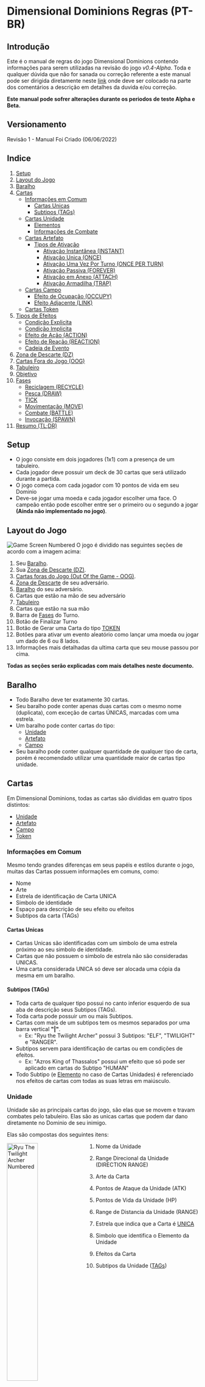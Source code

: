 # Dimensional Dominions Regras (PT-BR)

## Introdução

Este é o manual de regras do jogo Dimensional Dominions contendo informações para serem utilizadas na revisão do jogo _v0.4-Alpha_. Toda e qualquer dúvida que não for sanada ou correção referente a este manual pode ser dirigida diretamente neste
[link](https://github.com/dreamblader/dominion-simulator/issues/new?labels=documentation&title=Duvidas/Correções+Regras+PT-BR&assignees=dreamblader)
onde deve ser colocado na parte dos comentários a descrição em detalhes da duvida e/ou correção.

**Este manual pode sofrer alterações durante os periodos de teste Alpha e Beta.**

## Versionamento

Revisão 1 - Manual Foi Criado (06/06/2022)

## Indice

1. [Setup](#setup)
2. [Layout do Jogo](#layout-do-jogo)
3. [Baralho](#baralho)
4. [Cartas](#cartas)
   - [Informações em Comum](#informações-em-comum)
     - [Cartas Unicas](#cartas-unicas)
     - [Subtipos (TAGs)](#subtipos-tags)
   - [Cartas Unidade](#unidade)
     - [Elementos](#elementos)
     - [Informações de Combate](#informações-de-combate)
   - [Cartas Artefato](#artefato)
     - [Tipos de Ativação](#tipos-de-ativação)
       - [Ativação Instantânea (INSTANT)](#ativação-instantânea-instant)
       - [Ativação Unica (ONCE)](#ativação-unica-once)
       - [Ativação Uma Vez Por Turno (ONCE PER TURN)](#ativação-uma-vez-por-turno-once-per-turn)
       - [Ativação Passiva (FOREVER)](#ativação-passiva-forever)
       - [Ativação em Anexo (ATTACH)](#ativação-em-anexo-attach)
       - [Ativação Armadilha (TRAP)](#ativação-armadilha-trap)
   - [Cartas Campo](#campo)
     - [Efeito de Ocupação (OCCUPY)](#efeito-de-ocupação-occupy)
     - [Efeito Adjacente (LINK)](#efeito-adjacente-link)
   - [Cartas Token](#token)
5. [Tipos de Efeitos](#tipos-de-efeitos)
   - [Condição Explicita](#condição-explicita)
   - [Condição Implicita](#condição-implicita)
   - [Efeito de Ação (ACTION)](#efeito-de-ação-action)
   - [Efeito de Reação (REACTION)](#efeito-de-reação-reaction)
   - [Cadeia de Evento](#cadeia-de-evento)
6. [Zona de Descarte (DZ)](#zona-de-descarte-dz)
7. [Cartas Fora do Jogo (OOG)](#cartas-fora-do-jogo-oog)
8. [Tabuleiro](#tabuleiro)
9. [Objetivo](#objetivo)
10. [Fases](#fases)
    - [Reciclagem (RECYCLE)](#reciclagem-recycle)
    - [Pesca (DRAW)](#pesca-draw)
    - [TICK](#tick)
    - [Movimentação (MOVE)](#movimentação-move)
    - [Combate (BATTLE)](#combate-battle)
    - [Invocação (SPAWN)](#invocação-spawn)
11. [Resumo (TL;DR)](#resumo-tldr)

## Setup

- O jogo consiste em dois jogadores (1x1) com a presença de um tabuleiro.
- Cada jogador deve possuir um deck de 30 cartas que será utilizado durante a partida.
- O jogo começa com cada jogador com 10 pontos de vida em seu Dominio
- Deve-se jogar uma moeda e cada jogador escolher uma face. O campeão então pode escolher entre ser o primeiro ou o segundo a jogar **(Ainda não implementado no jogo)**.

## Layout do Jogo

![Game Screen Numbered](assets/your_screen_numbered.png "Tela do Jogo")
O jogo é dividido nas seguintes seções de acordo com a imagem acima:

1. Seu [Baralho](#baralho).
2. Sua [Zona de Descarte (DZ)](#zona-de-descarte-dz).
3. [Cartas foras do Jogo (Out Of the Game - OOG)](#cartas-fora-do-jogo-oog).
4. [Zona de Descarte](#zona-de-descarte-dz) de seu adversário.
5. [Baralho](#baralho) do seu adversário.
6. Cartas que estão na mão de seu adversário
7. [Tabuleiro](#tabuleiro)
8. Cartas que estão na sua mão
9. Barra de [Fases](#fases) do Turno.
10. Botão de Finalizar Turno
11. Botão de Gerar uma Carta do tipo [TOKEN](#token)
12. Botões para ativar um evento aleatório como lançar uma moeda ou jogar um dado de 6 ou 8 lados.
13. Informações mais detalhadas da ultima carta que seu mouse passou por cima.

**Todas as seções serão explicadas com mais detalhes neste documento.**

## Baralho

- Todo Baralho deve ter exatamente 30 cartas.
- Seu baralho pode conter apenas duas cartas com o mesmo nome (duplicata), com exceção de cartas ÚNICAS, marcadas com uma estrela.
- Um baralho pode conter cartas do tipo:
  - [Unidade](#unidade)
  - [Artefato](#artefato)
  - [Campo](#campo)
- Seu baralho pode conter qualquer quantidade de qualquer tipo de carta, porém é recomendado utilizar uma quantidade maior de cartas tipo unidade.

## Cartas

Em Dimensional Dominions, todas as cartas são divididas em quatro tipos distintos:

- [Unidade](#unidade)
- [Artefato](#artefato)
- [Campo](#campo)
- [Token](#token)

### **Informações em Comum**

Mesmo tendo grandes diferenças em seus papéis e estilos durante o jogo, muitas das Cartas possuem informações em comuns, como:

- Nome
- Arte
- Estrela de identificação de Carta UNICA
- Simbolo de identidade
- Espaço para descrição de seu efeito ou efeitos
- Subtipos da carta (TAGs)

#### **Cartas Unicas**

- Cartas Unicas são identificadas com um simbolo de uma estrela próximo ao seu simbolo de identidade.
- Cartas que não possuem o simbolo de estrela não são consideradas UNICAS.
- Uma carta considerada UNICA só deve ser alocada uma cópia da mesma em um baralho.

#### **Subtipos (TAGs)**

- Toda carta de qualquer tipo possui no canto inferior esquerdo de sua aba de descrição seus Subtipos (TAGs).
- Toda carta pode possuir um ou mais Subtipos.
- Cartas com mais de um subtipos tem os mesmos separados por uma barra vertical **"|"**.
  - Ex: "Ryu the Twilight Archer" possui 3 Subtipos: "ELF", "TWILIGHT" e "RANGER".
- Subtipos servem para identificação de cartas ou em condições de efeitos.
  - Ex: "Azros King of Thassalos" possui um efeito que só pode ser aplicado em cartas do Subtipo "HUMAN"
- Todo Subtipo (e [Elemento](#elementos) no caso de Cartas Unidades) é referenciado nos efeitos de cartas com todas as suas letras em maiúsculo.

### **Unidade**

Unidade são as principais cartas do jogo, são elas que se movem e travam combates pelo tabuleiro. Elas são as unicas cartas que podem dar dano diretamente no Dominio de seu inimigo.

Elas são compostas dos seguintes itens:

<img align="left" width="40%" style="margin-right:2rem" src="assets/unity_example.png" alt ='Ryu The Twilight Archer Numbered' title = 'Exemplo de Carta Unidade'>

1. Nome da Unidade
2. Range Direcional da Unidade (DIRECTION RANGE)
3. Arte da Carta
4. Pontos de Ataque da Unidade (ATK)
5. Pontos de Vida da Unidade (HP)
6. Range de Distancia da Unidade (RANGE)
7. Estrela que indica que a Carta é [UNICA](#cartas-unicas)
8. Simbolo que identifica o Elemento da Unidade
9. Efeitos da Carta
10. Subtipos da Unidade ([TAGs](#subtipos-tags))

    <br clear="left"/>

#### **Elementos**

Cartas Unidade podem ser divididas nos seguintes elementos:

- Terra (EARTH)
- Agua (WATER)
- Fogo (FIRE)
- Ar (AIR)
- Gelo (ICE)
- Trovão (THUNDER)
- Vazio (VOID)

Essa identificação é feita através do simbolo de identificação na carta em conjunto com sua cor de fundo. Segue uma imagem com um exemplo de carta de cada elemento:

![Unity Elements Examples](assets/elements_example.png "Unidades e seus Elementos")

Elementos são usados como identificados das cartas Unidades em conjunto com seus Subtipos ([TAGs](#subtipos-tags))

#### **Informações de Combate**

Cartas Unidade são as unicas cartas que possuem informações para iniciar um combate. Sendo elas:

- Pontos de Ataque (ATK)
- Pontos de Vida (HP)
- Range de Distancia (RANGE)
- Range Direcional (DIRECTION RANGE)

Mais informações de como iniciar um [Combate](#combate) em sua seção .

Caso um efeito de carta afete um de seus status (ou de outras cartas) o mesmo pode especificar o item especifico com sua sigla (ATK, HP ou RANGE), ou colocar todas as informações compactadas no seguinte formato: **"ATK/HP/RANGE"** ou **"ATK/HP"** (nesse caso o RANGE é considerado **ZERO**).

Cartas Unidade que não possuem o status de RANGE visivel, seu RANGE é considerado **ZERO**

### **Artefato**

Artefatos são as cartas que causam efeitos no jogo, podendo alterar o rumo da partida ou causar vantagens e ou desvantagens constantes no jogo.

Elas são compostas dos seguintes itens:

<img align="left" width="40%" style="margin-right:2rem" src="assets/artifact_example.png" alt ='Divine Sword of the Chosen Card Numbered' title = 'Exemplo de Carta Artefato'>

1. Nome do Artefato
2. Arte da Carta
3. [Tipo de Ativação](#tipos-de-ativação) do Artefato
4. Estrela que indica que a Carta é [UNICA](#cartas-unicas)
5. Simbolo que identifica que a carta é um artefato
6. Efeitos da Carta
7. Subtipos do Artefato ([TAGs](#subtipos-tags))

   <br clear="left"/>

#### **Tipos de Ativação:**

Toda carta Artefato possui um tipo de ativação. Cada tipo é unico e possui suas próprias regras de utilização.

Toda carta Artefato possui apenas um dos seguintes tipos de ativação:

- [Ativação Instantânea (INSTANT)](#ativação-instantânea-instant)
- [Ativação Unica (ONCE)](#ativação-unica-once)
- [Ativação Uma Vez Por Turno (ONCE PER TURN)](#ativação-uma-vez-por-turno-once-per-turn)
- [Ativação Passiva (FOREVER)](#ativação-passiva-forever)
- [Ativação em Anexo (ATTACH)](#ativação-em-anexo-attach)
- [Ativação Armadilha (TRAP)](#ativação-armadilha-trap)

##### **Ativação Instantânea (INSTANT)**

<img align="left" width="40%" style="margin-right:2rem" src="assets/instant_activation_example.png" alt ='Duel Invitation' title = 'Exemplo de Carta Artefato do Tipo INSTANT'>

- Artefatos do tipo **INSTANT** são considerados cartas instantâneas e podem ser ativadas a QUALQUER MOMENTO DA PARTIDA desde que a condição do efeito da mesma esteja apto para ser ativado.
  - _Exemplo da Imagem: A carta "Duel Invitation" por mais que seja do tipo **INSTANT** possui tipo de efeito de AÇÃO ([ACTION](#efeito-de-ação-action)), ou seja, nesse caso a carta somente pode ser ativada durante o turno do jogador dono da mesma._
- Ao ativa um Artefato **INSTANT** o jogador deve colocar o mesmo VIRADO PARA CIMA em qualquer espaço do campo (sendo vago ou não) e declarar seu efeito.
  - O efeito sera aplicado ou ["contra-atacado"](#efeito-de-reação-reaction) com outra ativação
- Uma vez que o efeito da carta seja aplicado ou negado a carta é mandada instantaneamente para sua zona de descarte ([DZ](#zona-de-descarte-dz))
- O Jogador pode ativar qualquer quantidade de Artefatos do tipo **INSTANT** de sua mão já que sua ativação não é contabilizada como um [SPAWN](#invocação-spawn) de Artefato durante seu turno.
  - Esse é o unico tipo de artefato que burla a contagem de [SPAWN](#invocação-spawn).
  - Esse é o unico tipo de artefato que não pode se alocado com sua face virada para baixo no Tabuleiro.

<br clear="left"/>

##### **Ativação Unica (ONCE)**

<img align="left" width="40%" style="margin-right:2rem" src="assets/once_activation_example.png" alt ='Book of Forbidden Spells' title = 'Exemplo de Carta Artefato do Tipo ONCE'>

- Artefatos do tipo **ONCE** devem ser colocados em um espaço vago (ou ocupado por um Campo [[FIELD](#campo)] ) durante o turno de [SPAWN](#invocação-spawn) virado para baixo (dormente) ou para acima (ativo).
- Artefatos do tipo **ONCE** contam como 1 [SPAWN](#invocação-spawn) de artefato.
- Uma vez dormente (virada para baixo) a carta pode ser ativada a qualquer momento da partida desde que a condição do efeito da mesma esteja apto para ser ativado.
- Uma vez que o efeito da carta seja aplicado ou negado a carta é mandada instantaneamente para sua zona de descarte ([DZ](#zona-de-descarte-dz))
- Pelo seu nome e ativação, um artefato tipo **ONCE** é uma espécie de artefato **INSTANT** que deve ser invocado corretamente e não é exceção na contagem de invocação.

<br clear="left"/>

##### **Ativação Uma Vez Por Turno (ONCE PER TURN)**

<img align="left" width="40%" style="margin-right:2rem" src="assets/opt_activation_example.png" alt ='Mark of War' title = 'Exemplo de Carta Artefato do Tipo ONCE PER TURN'>

- Artefatos do tipo **ONCE PER TURN** devem ser colocados em um espaço vago (ou ocupado por um Campo [[FIELD](#campo)] ) durante o turno de [SPAWN](#invocação-spawn) virado para baixo (dormente) ou para acima (ativo).
- Artefatos do tipo **ONCE PER TURN** contam como 1 [SPAWN](#invocação-spawn) de artefato.
- Uma vez dormente (virada para baixo) a carta pode ser ativada a qualquer momento da partida desde que a condição do efeito da mesma esteja apto para ser ativado.
- Uma vez ativado seu efeito a carta recebe um [TICK](#tick) de Cooldown (1 turno) que somente sera retirado no turno de [TICK](#tick) do jogador dono da carta.
- Uma vez ativado o artefato permanece virado para cima no campo e pode ser reativado a qualquer momento desde que:
  - Sua condição de efeito esteja apta para ativar
  - A carta não possua nenhum [TICK](#tick) de COOLDOWN
- Artefatos **ONCE PER TURN** só saem de campo se removidos por outro efeito ou destruidos através de um combate ([BATTLE](#combate-battle))

<br clear="left"/>

##### **Ativação Passiva (FOREVER)**

<img align="left" width="40%" style="margin-right:2rem" src="assets/forever_activation_example.png" alt ='Sealed Gate' title = 'Exemplo de Carta Artefato do Tipo FOREVER'>

- Artefatos do tipo **FOREVER** devem ser colocados em um espaço vago (ou ocupado por um Campo [[FIELD](#campo)] ) durante o turno de [SPAWN](#invocação-spawn) virado para baixo (dormente) ou para acima (ativo).
- Artefatos do tipo **FOREVER** contam como 1 [SPAWN](#invocação-spawn) de artefato.
- Uma vez dormente (virada para baixo) a carta pode ser ativada a qualquer momento da partida desde que a condição do efeito da mesma esteja apto para ser ativado.
- Uma vez ativado o efeito de um artefato do tipo **FOREVER** a carta permanece virada para cima e o efeito passa se tornar passivo no campo, ou seja, enquanto a carta permanecer no campo seu efeito é uma ocorrencia obrigatória do jogo.
- Artefatos **FOREVER** só saem de campo se removidos por outro efeito ou destruidos através de um combate ([BATTLE](#combate-battle))

<br clear="left"/>

##### **Ativação em Anexo (ATTACH)**

<img align="left" width="40%" style="margin-right:2rem" src="assets/attach_activation_example.png" alt ='White Flag of Surrender' title = 'Exemplo de Carta Artefato do Tipo ATTACH'>

- Artefatos do tipo **ATTACH** devem ser colocados em anexo a uma outra carta durante o turno de [SPAWN](#invocação-spawn) já ativados (virado para cima).
- Artefatos do tipo **ATTACH** contam como 1 [SPAWN](#invocação-spawn) de artefato.
- Artefatos do tipo **ATTACH** pode ser invocado em anexo a qualquer carta desde que a mesma satisfaça sua condição de efeito.
- Artefatos do tipo **ATTACH** não precisam respeitar a [regra de invocação base ou ponte](#invocação-spawn).
- Uma vez anexado o artefato se move junto com a sua carta principal (caso a mesma possa ser movida).
- Uma vez anexado o artefato é destruido junto de sua carta principal.
- O artefato permanece ativo desde sua invocação.
- Artefatos do tipo **ATTACH** só podem ser re-anexados a outra carta por efeitos externos ou do mesmo.
- Artefatos do tipo **ATTACH** não podem ser alvo de um combate. Carta inimigas só podem declarar um ataque a carta principal

<br clear="left"/>

##### **Ativação Armadilha (TRAP)**

<img align="left" width="40%" style="margin-right:2rem" src="assets/trap_activation_example.png" alt ='Sealed Rune' title = 'Exemplo de Carta Artefato do Tipo TRAP'>

- Artefatos do tipo **TRAP** devem ser colocados em um espaço vago (ou ocupado por um Campo [[FIELD](#campo)] ) durante o turno de [SPAWN](#invocação-spawn) **somente** virado para baixo (dormente).
- Artefatos do tipo **TRAP** contam como 1 [SPAWN](#invocação-spawn) de artefato.
- Artefatos do tipo **TRAP** só podem ser ativos (virados para cima) quando uma Unidade declarar um ataque contra o artefato dormente (virado para baixo).
- Uma vez ativo o artefato ira afetar a criatura atacante com um efeito adverso.
- Assim que o efeito for aplicado a carta deve ser removida para a Zona de Descarte ([DZ](#zona-de-descarte-dz))

<br clear="left"/>

### **Campo**

Cartas Campo são cartas que afetam os espaços fisicos do Tabuleiro com seus efeitos diferenciados.

Elas são compostas dos seguintes itens:

<img align="left" width="40%" style="margin-right:2rem" src="assets/field_example.png" alt ='Royal Palace Card Numbered' title = 'Exemplo de Carta Campo'>

1. Nome do Campo
2. Arte da Carta
3. Estrela que indica que a Carta é [UNICA](#cartas-unicas)
4. Simbolo que identifica que a carta é um campo
5. Efeito de Ocupação do Campo ([OCCUPY](#efeito-de-ocupação-occupy))
6. Efeito de Carta Adjacente ao Campo ([LINK](#efeito-adjacente-link))
7. Subtipos do Campo ([TAGs](#subtipos-tags))

   <br clear="left"/>

- Cartas Campo são as unicas cartas do jogo que podem ser ocupadas fisicamente por outra carta Unidade ou Artefato naturalmente.
- Qualquer Carta que se adeque a ser Invocada (SPAWN) em um espaço ja ocupado por um Campo pode ser Invocada ocupando o mesmo, isso não é valido para outra Carta do Tipo Campo
  - 2 Campos não podem ocupar o mesmo espaço.
- Cartas Campo são consideradas NEUTRAS, ou seja, se uma carta adversário esteja próxima ao seu campo e o efeito do mesmo a beneficia por sua proximidade, ela recebe o beneficio.
- Cartas Campo possuem dois efeitos distintos chamados de Efeito de Ocupação ([OCCUPY](#efeito-de-ocupação-occupy)) e Efeito Adjacente ([LINK](#efeito-adjacente-link)).

#### **Efeito de Ocupação (OCCUPY)**

- Um efeito de ocupação ocorre somente a carta que esteja posicionada acima da Carta Campo.
- Cartas que ocupam o Campo fisicamente também são sujeitas a efeito adjacente ([LINK](#efeito-adjacente-link))

<p align="center">
<img src="assets/field_occupy_example.png" alt ='Unity on Top of Field Card' title = 'Exemplo de Carta Ocupando um Campo'>
</p>

- Cartas que ocupam um campo recebem um "F" no canto superior esquerdo de seu retrato
- Passar o mouse sobre o "F" revela o campo que a carta esta ocupando na aba de informações ([13](#layout-do-jogo))

_Exemplo da Imagem: A carta "Azros The King of Thassalos" ocupa o Campo "Royal Palace", logo ela pega o efeito de Ocupação e faz com que o Campo aplique +2/+2 para qualquer carta adjacente que seja do elemento terra (EARTH). Como ela também recebe o efeito de Link a prórpia carta recebe +2/+2 por ser do subtipo ROYAL._

#### **Efeito Adjacente (LINK)**

- Um efeito adjacente somente ocorre as cartas que estão em um dos 8 espaços adjacentes a Carta Campo.
- Esse efeito tambem se aplica a Carta que Ocupa o Campo (OCCUPY).

<p align="center">
<img src="assets/field_link_example.png" alt ='Unity Next to Field Card' title = 'Exemplo de Carta Adjacente a um Campo'>
</p>

_Exemplo da Imagem: A carta "Azros The King of Thassalos" esta adjacente ao canto superior esquerdo do Campo "Royal Palace", logo ela recebe o efeito de Link recebendo +2/+2 por ser do subtipo ROYAL. Caso outra carta do Subtipo ROYAL do Elemento terra (EARTH) ocupasse o Campo, "Azros" não ganharia +4/+4 pelo efeito de LINK, já que o mesmo especifica que o efeito em si não se acumula com o do OCCUPY._

### **Token**

<img align="left" width="40%" style="margin-right:2rem" src="assets/token_example.png" alt ='Generic Unit Token Card' title = 'Exemplo de Carta Token'>

Cartas do Tipo Token podem ser variantes dos três tipos citados:

- Unidade
- Artefato
- Campo

Cartas Token são podem ser geradas a partir de outra Carta.

Cartas que geram Tokens são chamadas de Cartas Geradoras ou Cartas Pai.

Cartas do tipo Token só podem ser geradas no Tabuleiro e não podem ser colocadas no Baralho ou na Mão do jogador. Caso algum efeito faça o Token ser movido para outro local fora do Tabuleiro (Baralho, Mão e etc) o Token é removido do Jogo.

Cartas Geradoras devem especificar o Tipo, Subtipo, Informações de Combate e qualquer outra informação da carta Token. Ex: "Army of Thassalos" especifica que vai criar uma carta do Subtipo SOLDIER com 1 de ATK e 1 de HP do Elemento Terra.

Caso a carta Geradora não especifique uma informação de seu Token é assumido que o Token herda essa informação do Pai. Ex: Um SOLDIER Token criado por "Army of Thassalos" aponta para a mesma direção (DIRECTION RANGE) que sua carta geradora.

<br clear="left"/>

## Tipos de Efeitos

Toda carta possui uma seção somente para descrição do seu efeito.

Toda descrição de efeito é formatada da seguinte maneira:

> **[CONDIÇÃO IMPLICITA:](#condição-implicita)**
>
> **[CONDIÇÃO EXPLICITA:](#condição-explicita)**
>
> **TIPO DE EFEITO [ACTION](#efeito-de-ação-action) OU [REACTION](#efeito-de-reação-reaction):**
>
> Efeito que deve ser aplicado se condição acima for satisfeita

Toda condição deve se encontrar em **negrito** e pode especificar uma condição explicita, implicita ou um conjunto de ambas.

Logo abaixo deve se encontrar o tipo de efeito. **Caso o Tipo de efeito não for especificado, é considerado que a carta possua os 2 tipos [ACTION](#efeito-de-ação-action) e [REACTION](#efeito-de-reação-reaction) de efeito**

### **Condição Explicita**

- Condição que descreve explicitamente o que deve acontecer durante a partida para o efeito poder ser aplicado
- Geralmente começa com **IF**
- _Ex: A Carta "Divine Sword of the Chosen" possui a seguinte condição explicita: **IF the attached unity is destroyed:**. Ou seja, se a unidade com esta carta anexada for destruida, o efeito abaixo desta condição deve ser aplicado._
- Efeitos de condições explicitas são considerados **OBRIGATÓRIOS** e devem ser resolvidos assim que a condição for satisfeita.

### **Condição Implicita**

- Condição que descreve uma fase do turno em que o efeito pode ser aplicado, ou o [tipo de efeito](#efeito-de-ação-action).
- Ela pode ser descrita como as fases do jogo:
  - [DRAW](#pesca-draw)
  - [TICK](#tick)
  - [MOVE](#movimentação-move)
  - [BATTLE](#combate-battle)
  - [SPAW](#invocação-spawn)
- O efeito com uma fase do jogo descrita só pode ser ativado durante o periodo da mesma descrita pela carta.
  - Isso se aplica na fase do dono da carta ou de seu adversário, a não ser que a carta especifique o [tipo de efeito](#efeito-de-ação-action).
- Efeitos de condições implicitas são **OPCIONAIS** com exceção dos efeitos de turno [**TICK**](#tick) que devem ocorrer toda fase de [TICK](#tick) para todas as cartas **somente pertencentes ao dono do turno**.

### **Efeito de Ação (ACTION)**

O efeito de Ação (ACTION) é considerado um **tipo de efeito** que:

- Pode ser somente aplicado durante o turno do dono da carta com o efeito
- Esse tipo de efeito só pode ser aplicado para iniciar uma cadeia de eventos, ou seja, não pode ser usado como uma resposta a outro efeito.
- Uma vez usado o efeito é iniciado uma cadeia de evento.

### **Efeito de Reação (REACTION)**

O efeito de Reação (REACTION) é considerado um **tipo de efeito** que:

- Pode ser somente aplicado em resposta a uma AÇÃO como mover, batalhar, invocar ou até mesmo um efeito de tipo ACTION
- Esse tipo de efeito só pode ser aplicado durante uma cadeia de eventos.
- Uma Reação pode ser usada em resposta a uma Ação do próprio usuário desde que o adversário não tenha uma resposta disponivel.

### **Cadeia de Evento**

Toda ação de efeitos tipo [ACTION](#efeito-de-ação-action) ou ações durante o turno cria uma cadeia de evento. Uma vez criada a cadeia pode ser respondida por efeitos do tipo [REACTION](#efeito-de-reação-reaction). Essas reações podem ser respondidas com mais efeitos do tipo [REACTION](#efeito-de-reação-reaction) criando uma pilha de efeitos que só é resolvida assim que não há mais resposta dos dois lados do jogo.

Uma vez criado uma ação o adversário tem a prioridade de responder com uma reação, caso não for possivel, o próprio usuário que iniciou a ação pode responder a si mesmo.

Uma vez respondida uma ação ou reação a prioridade da próxima resposta troca para o jogador que não respondeu o ultimo evento.

Uma vez que não há respostas de ambos os jogadores, todos os eventos são resolvidos da ultima resposta até chegar na ação iniciadora da cadeia.

Uma vez que a cadeia de evento se acabou, o jogador dono do turno pode então fazer outra ação.

É considerado uma ação os seguintes gestos:

- Pescar uma ou varias Cartas
  - Efeitos de pescar multiplas cartas de uma vez é considerado UMA unica ação (isso conta com a pesca de inicio de turno ([DRAW](#pesca-draw)))
- Mover uma carta no Tabuleiro
  - Cartas que se movem mais de um espaço ainda contam como uma ação de movimento
  - Cartas que podem ser movidas 2 ou mais vezes SEPARADAMENTE no mesmo turno contam como uma nova ação toda a vez que o usuario escolha mover a carta novamente.
- Batalhar contra uma carta no Tabuleiro
  - Cartas que podem declarar Batalhas multiplas vezes, cada declaração é considerada como uma ação nova.
- Ativar um efeito do tipo [**ACTION**](#efeito-de-ação-action) ou efeito sem um tipo (que é considerado um efeito hibrido)
- Invocar uma Carta

## Zona de Descarte (DZ)

- Todas as cartas destruidas ou descartadas durante o jogo devem ser colocadas na sua Zona de Descarte (DZ).
- Todas as cartas no DZ são de conhecimento publico dos jogadores.
  - Qualquer jogador pode verificar quais e quantas cartas se encontram em seu DZ ou no DZ de seu adversário.
- Cartas que por algum efeito externo trocaram de controle para seu adversário ou vice-versa quando destruidas são alocadas no DZ de seu jogador original.

## Cartas fora do Jogo (OOG)

- Toda as cartas que por algum efeito próprio ou externo forem removidas completamente do jogo devem ser colocadas neste espaço.
- Todas as cartas alocadas no OOG são de conhecimento publico.
- Cartas no OGG possuem uma borda colorida que sinaliza seu jogador original.
  - Vermelho: Adversário
  - Azul: Sua
- Uma vez que a carta é alocada neste espaço ela esta completamente **FORA DO JOGO**. Nenhum efeito pode ou deve afeta-la, nenhum efeito pode ou deve move-la desse espaço.
  - Existe um botão para realocar a carta do OOG no DZ em caso de missclick.

## Tabuleiro

O Tabuleiro é composto da seguinte maneira:

![Board](assets/board.png "Tabuleiro do Jogo")

Dominio é o ponto principal de cada jogador, ele não deve ser preenchido com nenhuma carta e ele diz o numero de pontos de vida restantes do jogador.

Todo jogador começa no Dominio de cor azul e seu adversário no vermelho.

Fisicamente cada jogador ficaria em um lado oposto da mesa onde cada um ficaria de frente para um Far-End diferente, fazendo com que as cartas de seu adversário fiquem de cabeça para baixo em sua perspectiva. Isto é feito automaticamente na versão digital.

Por este motivo é relativo chamar um Far-End ou Main-End de Norte ou Sul, pois o Far-End Norte na sua perspectiva seria o Far-End Sul na perspectiva do jogador adversário.

## Objetivo

O jogador que reduzir a vida do Dominio de seu adverário a **ZERO** é considerado o vencedor.

O jogador pode declarar um ataque contra o Dominio de seu adversário se:

- Possuir uma carta do tipo unidade nas zonas adjacentes do Dominio de seu adversário (zonas coloridas).
- Cartas unidades com ataque a distancia não podem atacar o dominio a distancia, elas tambem devem respeitar a regra acima.
- Cartas unidades que se encontra na zona adjacente podem atacar o Dominio mesmo que seu campo direcional não aponte para a localização fisica do Dominio.

Uma vez declarado o ataque os pontos de vida do Dominio serão reduzidos pelo tanto de ataque da carta que o declarou.

Se o jogador estiver sem recursos para continuar o jogo (sem cartas no tabuleiro, sem cartas no baralho, sem cartas na mão) ele é declarado derrotado automaticamente.

Caso o jogo entre num empasse em que ambos os jogadores não conseguem sair do estado atual (cartas não conseguem se mover, atacar e ser invocadas no tabuleiro). O jogo é considerado um **EMPATE**.

## Fases

O jogo é dividido em 6 fases. Sendo 5 fases recorrentes durante toda a partida e uma que só ocorre concorrentemente no primeiro turno do jogo.

Toda vez que o jogador termina seu turno seu adversário deve percorrer as mesmas fases até o final do seu turno.

As fases **DEVEM SER PERCORRIDAS EM ORDEM**. Se um usuário decidir batalhar com uma de suas cartas ele não pode mais mover outras cartas que não foram movidas neste turno, pois ele pulou essa fase quando decidiu declarar um ataque.

As fases em um turno são corridas na seguinte ordem:

0. RECYCLE
1. DRAW
2. TICK
3. MOVE
4. BATTLE
5. SPAWN

### **Reciclagem (RECYCLE)**

TODO

### **Pesca (Draw)**

TODO

### **TICK**

TODO

### **Movimentação (MOVE)**

TODO

### **Combate (BATTLE)**

TODO

### **Invocação (SPAWN)**

TODO

## **Resumo (TL;DR)**

TODO
